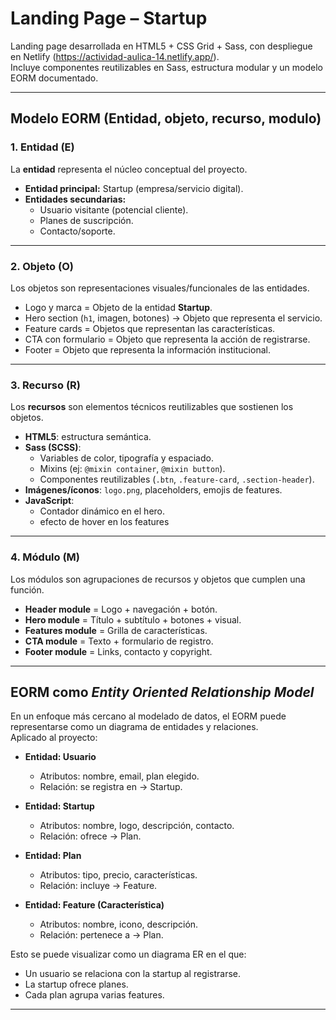 #  Landing Page – Startup

Landing page desarrollada en HTML5 + CSS Grid + Sass, con despliegue en Netlify (https://actividad-aulica-14.netlify.app/).  
Incluye componentes reutilizables en Sass, estructura modular y un modelo EORM documentado.

---

##  Modelo EORM (Entidad, objeto, recurso, modulo)

### 1. Entidad (E)
La **entidad** representa el núcleo conceptual del proyecto.  
- **Entidad principal:** Startup (empresa/servicio digital).  
- **Entidades secundarias:**  
  - Usuario visitante (potencial cliente).  
  - Planes de suscripción.  
  - Contacto/soporte.  

---

### 2. Objeto (O)
Los objetos son representaciones visuales/funcionales de las entidades.  
- Logo y marca = Objeto de la entidad **Startup**.  
- Hero section (`h1`, imagen, botones) → Objeto que representa el servicio.  
- Feature cards = Objetos que representan las características.  
- CTA con formulario = Objeto que representa la acción de registrarse.  
- Footer = Objeto que representa la información institucional.  

---

### 3. Recurso (R)
Los **recursos** son elementos técnicos reutilizables que sostienen los objetos.  
- **HTML5**: estructura semántica.  
- **Sass (SCSS)**:  
  - Variables de color, tipografía y espaciado.  
  - Mixins (ej: `@mixin container`, `@mixin button`).  
  - Componentes reutilizables (`.btn`, `.feature-card`, `.section-header`).  
- **Imágenes/íconos**: `logo.png`, placeholders, emojis de features.  
- **JavaScript**:  
  - Contador dinámico en el hero.
  - efecto de hover en los features

---

### 4. Módulo (M)
Los módulos son agrupaciones de recursos y objetos que cumplen una función.  
- **Header module** = Logo + navegación + botón.  
- **Hero module** = Título + subtítulo + botones + visual.  
- **Features module** = Grilla de características.  
- **CTA module** = Texto + formulario de registro.  
- **Footer module** = Links, contacto y copyright.  

---
## EORM como *Entity Oriented Relationship Model* 

En un enfoque más cercano al modelado de datos, el EORM puede representarse como un diagrama de entidades y relaciones.  
Aplicado al proyecto:  

- **Entidad: Usuario**  
  - Atributos: nombre, email, plan elegido.  
  - Relación: se registra en → Startup.  

- **Entidad: Startup**  
  - Atributos: nombre, logo, descripción, contacto.  
  - Relación: ofrece → Plan.  

- **Entidad: Plan**  
  - Atributos: tipo, precio, características.  
  - Relación: incluye → Feature.  

- **Entidad: Feature (Característica)**  
  - Atributos: nombre, icono, descripción.  
  - Relación: pertenece a → Plan.  

 Esto se puede visualizar como un diagrama ER en el que:  
- Un usuario se relaciona con la startup al registrarse.  
- La startup ofrece planes.  
- Cada plan agrupa varias features.  

---
